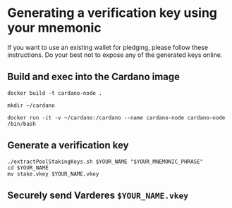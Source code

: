 # Generating a verification key using your mnemonic
If you want to use an existing wallet for pledging, please follow these instructions. Do your best not to expose any of the generated keys online. 

## Build and exec into the Cardano image

```
docker build -t cardano-node .

mkdir ~/cardano

docker run -it -v ~/cardano:/cardano --name cardano-node cardano-node /bin/bash
```

## Generate a verification key

```
./extractPoolStakingKeys.sh $YOUR_NAME "$YOUR_MNEMONIC_PHRASE"
cd $YOUR_NAME
mv stake.vkey $YOUR_NAME.vkey
```

## Securely send Varderes `$YOUR_NAME.vkey`
